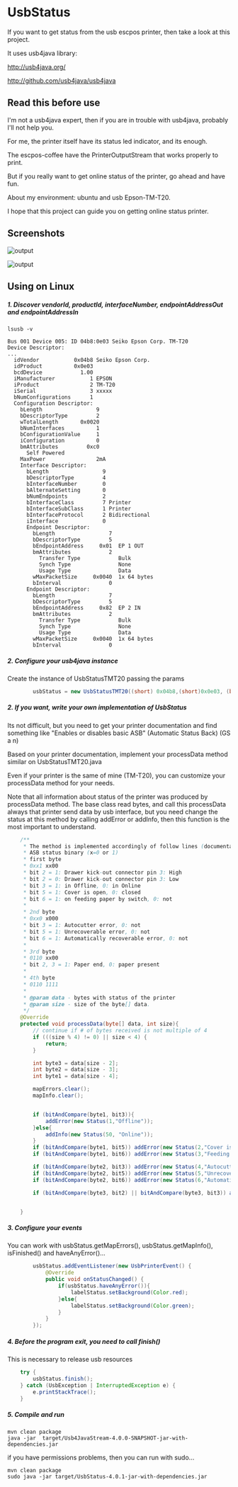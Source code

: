 # UsbStatus


If you want to get status from the usb escpos printer, then take a look at this project.

It uses usb4java library: 


http://usb4java.org/

http://github.com/usb4java/usb4java




## Read this before use
I'm not a usb4java expert, then if you are in trouble with usb4java, probably I'll not help you.

For me, the printer itself have its status led indicator, and its enough.

The escpos-coffee have the PrinterOutputStream that works properly to print.


But if you really want to get online status of the printer, go ahead and have fun.


About my environment: ubuntu and usb Epson-TM-T20. 

I hope that this project can guide you on getting online status printer.


## Screenshots

![output](screenshots/frame1.png?raw=true "frame1")

![output](screenshots/frame2.png?raw=true "frame2")


## Using on Linux
##### 1. Discover  vendorId,  productId,  interfaceNumber, endpointAddressOut and endpointAddressIn

```shell script
lsusb -v
```

```
Bus 001 Device 005: ID 04b8:0e03 Seiko Epson Corp. TM-T20
Device Descriptor:
...
  idVendor           0x04b8 Seiko Epson Corp.
  idProduct          0x0e03 
  bcdDevice            1.00
  iManufacturer           1 EPSON
  iProduct                2 TM-T20
  iSerial                 3 xxxxx
  bNumConfigurations      1
  Configuration Descriptor:
    bLength                 9
    bDescriptorType         2
    wTotalLength       0x0020
    bNumInterfaces          1
    bConfigurationValue     1
    iConfiguration          0 
    bmAttributes         0xc0
      Self Powered
    MaxPower                2mA
    Interface Descriptor:
      bLength                 9
      bDescriptorType         4
      bInterfaceNumber        0
      bAlternateSetting       0
      bNumEndpoints           2
      bInterfaceClass         7 Printer
      bInterfaceSubClass      1 Printer
      bInterfaceProtocol      2 Bidirectional
      iInterface              0 
      Endpoint Descriptor:
        bLength                 7
        bDescriptorType         5
        bEndpointAddress     0x01  EP 1 OUT
        bmAttributes            2
          Transfer Type            Bulk
          Synch Type               None
          Usage Type               Data
        wMaxPacketSize     0x0040  1x 64 bytes
        bInterval               0
      Endpoint Descriptor:
        bLength                 7
        bDescriptorType         5
        bEndpointAddress     0x82  EP 2 IN
        bmAttributes            2
          Transfer Type            Bulk
          Synch Type               None
          Usage Type               Data
        wMaxPacketSize     0x0040  1x 64 bytes
        bInterval               0
```   

##### 2. Configure your usb4java instance
Create the instance of  UsbStatusTMT20 passing the params 
```java
        usbStatus = new UsbStatusTMT20((short) 0x04b8,(short)0x0e03, (byte) 0x00, (byte) 0x01, (byte) 0x82);
```


##### 2. If you want, write your own implementation of UsbStatus
Its not difficult, but you need to get your printer documentation and find something like
"Enables or disables basic ASB" (Automatic Status Back) (GS a n) 

Based on your printer documentation, implement your processData method similar on UsbStatusTMT20.java

Even if your printer is the same of mine (TM-T20), you can customize your processData method for your needs.

Note that all information about status of the printer was produced by processData method. The base class read bytes, and
call this processData always that printer send data by usb interface, 
but you need change the status at this method by calling addError or addInfo, then this function is the most important to understand.

```java 
    /**
     * The method is implemented accordingly of follow lines (documentation)
     * ASB status binary (x=0 or 1)
     * first byte
     * 0xx1 xx00
     * bit 2 = 1: Drawer kick-out connector pin 3: High
     * bit 2 = 0: Drawer kick-out connector pin 3: Low
     * bit 3 = 1: in Offline, 0: in Online
     * bit 5 = 1: Cover is open, 0: closed
     * bit 6 = 1: on feeding paper by switch, 0: not
     *
     * 2nd byte
     * 0xx0 x000
     * bit 3 = 1: Autocutter error, 0: not
     * bit 5 = 1: Unrecoverable error, 0: not
     * bit 6 = 1: Automatically recoverable error, 0: not
     *
     * 3rd byte
     * 0110 xx00
     * bit 2, 3 = 1: Paper end, 0: paper present
     *
     * 4th byte
     * 0110 1111
     *
     * @param data - bytes with status of the printer
     * @param size - size of the byte[] data.
     */
    @Override
    protected void processData(byte[] data, int size){
        // continue if # of bytes received is not multiple of 4
        if (((size % 4) != 0) || size < 4) {
            return;
        }

        int byte3 = data[size - 2];
        int byte2 = data[size - 3];
        int byte1 = data[size - 4];

        mapErrors.clear();
        mapInfo.clear();


        if (bitAndCompare(byte1, bit3)){
            addError(new Status(1,"Offline"));
        }else{
            addInfo(new Status(50, "Online"));
        }
        if (bitAndCompare(byte1, bit5)) addError(new Status(2,"Cover is open"));
        if (bitAndCompare(byte1, bit6)) addError(new Status(3,"Feeding paper by switch"));

        if (bitAndCompare(byte2, bit3)) addError(new Status(4,"Autocutter error"));
        if (bitAndCompare(byte2, bit5)) addError(new Status(5,"Unrecoverable error"));
        if (bitAndCompare(byte2, bit6)) addError(new Status(6,"Automatically recoverable error"));

        if (bitAndCompare(byte3, bit2) || bitAndCompare(byte3, bit3)) addError(new Status(7,"Paper end"));


    }
``` 


##### 3. Configure your events
You can work with usbStatus.getMapErrors(), usbStatus.getMapInfo(), isFinished() and haveAnyError()...

 

```java
        usbStatus.addEventListener(new UsbPrinterEvent() {
            @Override
            public void onStatusChanged() {
                if(usbStatus.haveAnyError()){
                    labelStatus.setBackground(Color.red);
                }else{
                    labelStatus.setBackground(Color.green);
                }
            }
        });

``` 

##### 4. Before the program exit, you need to call finish()
This is necessary to release usb resources
```java
    try {
        usbStatus.finish();
    } catch (UsbException | InterruptedException e) {
        e.printStackTrace();
    }
``` 

##### 5. Compile and run
```shell script
mvn clean package
java -jar  target/Usb4JavaStream-4.0.0-SNAPSHOT-jar-with-dependencies.jar
```
if you have permissions problems, then you can run with sudo...
```shell script
mvn clean package
sudo java -jar target/UsbStatus-4.0.1-jar-with-dependencies.jar
```


